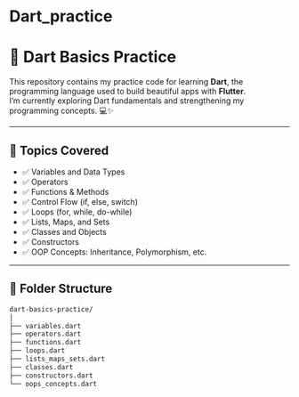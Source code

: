 # Dart_practice
# 🎯 Dart Basics Practice

This repository contains my practice code for learning **Dart**, the programming language used to build beautiful apps with **Flutter**.  
I’m currently exploring Dart fundamentals and strengthening my programming concepts. 💻✨

---

## 🧠 Topics Covered

- ✅ Variables and Data Types
- ✅ Operators
- ✅ Functions & Methods
- ✅ Control Flow (if, else, switch)
- ✅ Loops (for, while, do-while)
- ✅ Lists, Maps, and Sets
- ✅ Classes and Objects
- ✅ Constructors
- ✅ OOP Concepts: Inheritance, Polymorphism, etc.

---

## 📁 Folder Structure

```bash
dart-basics-practice/
│
├── variables.dart
├── operators.dart
├── functions.dart
├── loops.dart
├── lists_maps_sets.dart
├── classes.dart
├── constructors.dart
└── oops_concepts.dart
